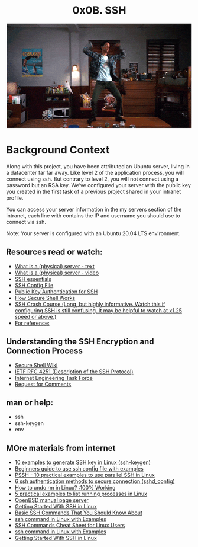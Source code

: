 <h1 align="center">0x0B. SSH</h1>
<p align="center">
<img src="https://github.com/Ezra-Mallo/alx-system_engineering-devops/blob/master/0x0B-ssh/images/alx_pics1.gif"
	alt="alx_pic1">
</p>

# Background Context
Along with this project, you have been attributed an Ubuntu server, living in a datacenter far far away. Like level 2 of the application process, you will connect using ssh. But contrary to level 2, you will not connect using a password but an RSA key. We’ve configured your server with the public key you created in the first task of a previous project shared in your intranet profile.

You can access your server information in the my servers section of the intranet, each line with contains the IP and username you should use to connect via ssh.

Note: Your server is configured with an Ubuntu 20.04 LTS environment.

## Resources read or watch:

* [What is a (physical) server - text](https://en.wikipedia.org/wiki/Server_%28computing%29#Hardware_requirement)
* [What is a (physical) server - video](https://www.youtube.com/watch?v=B1ANfsDyjeA)
* [SSH essentials](https://www.digitalocean.com/community/tutorials/ssh-essentials-working-with-ssh-servers-clients-and-keys)
* [SSH Config File](https://www.ssh.com/academy/ssh/config)
* [Public Key Authentication for SSH](https://www.ssh.com/academy/ssh/public-key-authentication)
* [How Secure Shell Works](https://www.youtube.com/watch?v=ORcvSkgdA58)
* [SSH Crash Course (Long, but highly informative. Watch this if configuring SSH is still confusing. It may be helpful to watch at x1.25 speed or above.)](https://www.youtube.com/watch?v=hQWRp-FdTpc)
* [For reference:](https://www.digitalocean.com/community/tutorials/understanding-the-ssh-encryption-and-connection-process)

## Understanding the SSH Encryption and Connection Process
* [Secure Shell Wiki](https://en.wikipedia.org/wiki/Secure_Shell)
* [IETF RFC 4251 (Description of the SSH Protocol)](https://www.ietf.org/rfc/rfc4251.txt)
* [Internet Engineering Task Force](https://en.wikipedia.org/wiki/Internet_Engineering_Task_Force)
* [Request for Comments](https://en.wikipedia.org/wiki/Request_for_Comments)

## man or help:

* ssh
* ssh-keygen
* env

## MOre materials from internet
* [10 examples to generate SSH key in Linux (ssh-keygen)](https://www.golinuxcloud.com/generate-ssh-key-linux/)
* [Beginners guide to use ssh config file with examples](https://www.golinuxcloud.com/ssh-config/)
* [PSSH - 10 practical examples to use parallel SSH in Linux](https://www.golinuxcloud.com/pssh-commands-parallel-ssh-linux-examples/)
* [6 ssh authentication methods to secure connection (sshd_config)](https://www.golinuxcloud.com/openssh-authentication-methods-sshd-config/)
* [How to undo rm in Linux? :100% Working](https://www.golinuxcloud.com/how-to-undo-rm-in-linux-100-working/)
* [5 practical examples to list running processes in Linux](https://www.golinuxcloud.com/linux-list-processes/)
* [OpenBSD manual page server](https://man.openbsd.org/ssh)
* [Getting Started With SSH in Linux](https://www.hostinger.com/tutorials/ssh/basic-ssh-commands)
* [Basic SSH Commands That You Should Know About](https://www.hostinger.com/tutorials/ssh/basic-ssh-commands)
* [ssh command in Linux with Examples](https://www.geeksforgeeks.org/ssh-command-in-linux-with-examples/)
* [SSH Commands Cheat Sheet for Linux Users](https://computingforgeeks.com/ssh-cheatsheet-for-sysadmins/)
* [ssh command in Linux with Examples](https://www.geeksforgeeks.org/ssh-command-in-linux-with-examples/)
* [Getting Started With SSH in Linux](https://linuxhandbook.com/ssh-basics/)
